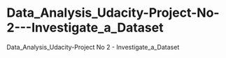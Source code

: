 # Data_Analysis_Udacity-Project-No-2---Investigate_a_Dataset
Data_Analysis_Udacity-Project No 2 - Investigate_a_Dataset
